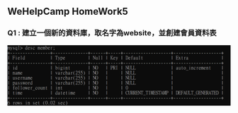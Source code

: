 ## WeHelpCamp HomeWork5
### Q1 : 建立一個新的資料庫，取名字為website，並創建會員資料表
![image](https://github.com/Yu-Hsin-Chang/wehelp-assignments/blob/main/week-5/Q2.png)
